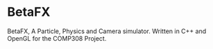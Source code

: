 BetaFX
======

BetaFX, A Particle, Physics and Camera simulator. Written in C++ and OpenGL for the COMP308 Project.